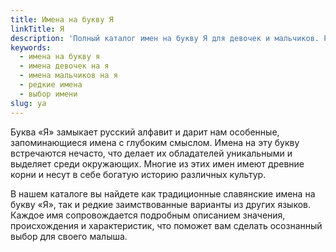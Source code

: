 ```yaml
---
title: Имена на букву Я
linkTitle: Я
description: 'Полный каталог имен на букву Я для девочек и мальчиков. Редкие и красивые имена, их значения и происхождение.'
keywords:
  - имена на букву я
  - имена девочек на я
  - имена мальчиков на я
  - редкие имена
  - выбор имени
slug: ya
---
```


Буква «Я» замыкает русский алфавит и дарит нам особенные, запоминающиеся имена с глубоким смыслом. Имена на эту букву встречаются нечасто, что делает их обладателей уникальными и выделяет среди окружающих. Многие из этих имен имеют древние корни и несут в себе богатую историю различных культур.

В нашем каталоге вы найдете как традиционные славянские имена на букву «Я», так и редкие заимствованные варианты из других языков. Каждое имя сопровождается подробным описанием значения, происхождения и характеристик, что поможет вам сделать осознанный выбор для своего малыша.
